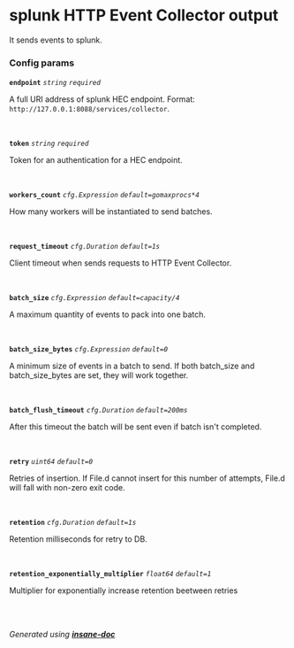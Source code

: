 # splunk HTTP Event Collector output
It sends events to splunk.

### Config params
**`endpoint`** *`string`* *`required`* 

A full URI address of splunk HEC endpoint. Format: `http://127.0.0.1:8088/services/collector`.

<br>

**`token`** *`string`* *`required`* 

Token for an authentication for a HEC endpoint.

<br>

**`workers_count`** *`cfg.Expression`* *`default=gomaxprocs*4`* 

How many workers will be instantiated to send batches.

<br>

**`request_timeout`** *`cfg.Duration`* *`default=1s`* 

Client timeout when sends requests to HTTP Event Collector.

<br>

**`batch_size`** *`cfg.Expression`* *`default=capacity/4`* 

A maximum quantity of events to pack into one batch.

<br>

**`batch_size_bytes`** *`cfg.Expression`* *`default=0`* 

A minimum size of events in a batch to send.
If both batch_size and batch_size_bytes are set, they will work together.

<br>

**`batch_flush_timeout`** *`cfg.Duration`* *`default=200ms`* 

After this timeout the batch will be sent even if batch isn't completed.

<br>

**`retry`** *`uint64`* *`default=0`* 

Retries of insertion. If File.d cannot insert for this number of attempts,
File.d will fall with non-zero exit code.

<br>

**`retention`** *`cfg.Duration`* *`default=1s`* 

Retention milliseconds for retry to DB.

<br>

**`retention_exponentially_multiplier`** *`float64`* *`default=1`* 

Multiplier for exponentially increase retention beetween retries

<br>


<br>*Generated using [__insane-doc__](https://github.com/vitkovskii/insane-doc)*